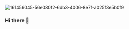 ![161456045-56e080f2-6db3-4006-8e7f-a025f3e5b0f9](https://user-images.githubusercontent.com/1316353/164911626-d4c2e055-6906-46cb-8863-d166443cb67a.jpg)

### Hi there 👋

<!--
**bachmitre/bachmitre** is a ✨ _special_ ✨ repository because its `README.md` (this file) appears on your GitHub profile.

Here are some ideas to get you started:

- 🔭 I’m currently working on ...
- 🌱 I’m currently learning ...
- 👯 I’m looking to collaborate on ...
- 🤔 I’m looking for help with ...
- 💬 Ask me about ...
- 📫 How to reach me: ...
- 😄 Pronouns: ...
- ⚡ Fun fact: ...
-->
